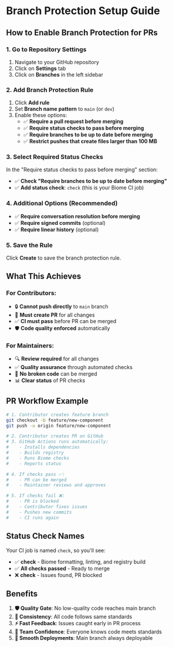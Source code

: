 # Branch Protection Setup Guide

## How to Enable Branch Protection for PRs

### 1. Go to Repository Settings
1. Navigate to your GitHub repository
2. Click on **Settings** tab
3. Click on **Branches** in the left sidebar

### 2. Add Branch Protection Rule
1. Click **Add rule**
2. Set **Branch name pattern** to `main` (or `dev`)
3. Enable these options:
   - ✅ **Require a pull request before merging**
   - ✅ **Require status checks to pass before merging**
   - ✅ **Require branches to be up to date before merging**
   - ✅ **Restrict pushes that create files larger than 100 MB**

### 3. Select Required Status Checks
In the "Require status checks to pass before merging" section:
- ✅ **Check "Require branches to be up to date before merging"**
- ✅ **Add status check**: `check` (this is your Biome CI job)

### 4. Additional Options (Recommended)
- ✅ **Require conversation resolution before merging**
- ✅ **Require signed commits** (optional)
- ✅ **Require linear history** (optional)

### 5. Save the Rule
Click **Create** to save the branch protection rule.

## What This Achieves

### For Contributors:
- 🔒 **Cannot push directly** to `main` branch
- 🔄 **Must create PR** for all changes
- ✅ **CI must pass** before PR can be merged
- 🛡️ **Code quality enforced** automatically

### For Maintainers:
- 🔍 **Review required** for all changes
- ✅ **Quality assurance** through automated checks
- 🚫 **No broken code** can be merged
- 📊 **Clear status** of PR checks

## PR Workflow Example

```bash
# 1. Contributor creates feature branch
git checkout -b feature/new-component
git push -u origin feature/new-component

# 2. Contributor creates PR on GitHub
# 3. GitHub Actions runs automatically:
#    - Installs dependencies
#    - Builds registry
#    - Runs Biome checks
#    - Reports status

# 4. If checks pass ✅:
#    - PR can be merged
#    - Maintainer reviews and approves

# 5. If checks fail ❌:
#    - PR is blocked
#    - Contributor fixes issues
#    - Pushes new commits
#    - CI runs again
```

## Status Check Names

Your CI job is named `check`, so you'll see:
- ✅ **check** - Biome formatting, linting, and registry build
- ✅ **All checks passed** - Ready to merge
- ❌ **check** - Issues found, PR blocked

## Benefits

1. **🛡️ Quality Gate**: No low-quality code reaches main branch
2. **🔄 Consistency**: All code follows same standards
3. **⚡ Fast Feedback**: Issues caught early in PR process
4. **👥 Team Confidence**: Everyone knows code meets standards
5. **🚀 Smooth Deployments**: Main branch always deployable

